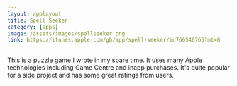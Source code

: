 ```yaml
---
layout: applayout
title: Spell Seeker
category: [apps]
image: /assets/images/spellseeker.png
link: https://itunes.apple.com/gb/app/spell-seeker/id766546765?mt=8
---
```


This is a puzzle game I wrote in my spare time.  It uses many Apple technologies including Game Centre and inapp purchases.  It's quite popular for a side project and has some great ratings from users.
